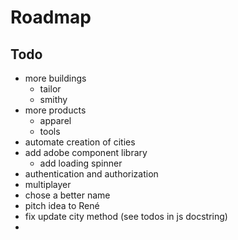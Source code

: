 # Roadmap

## Todo

- more buildings
  - tailor
  - smithy
- more products
  - apparel
  - tools
- automate creation of cities
- add adobe component library
  - add loading spinner
- authentication and authorization
- multiplayer
- chose a better name
- pitch idea to René
- fix update city method (see todos in js docstring)
-